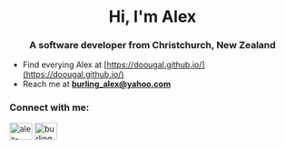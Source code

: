 <h1 align="center">Hi, I'm Alex</h1>
<h3 align="center">A software developer from Christchurch, New Zealand</h3>

- Find everying Alex at [https://doougal.github.io/](https://doougal.github.io/)
- Reach me at **burling_alex@yahoo.com**

<h3 align="left">Connect with me:</h3>
<p align="left">
<a href="https://linkedin.com/in/alex-burling" target="blank"><img align="center" src="https://raw.githubusercontent.com/rahuldkjain/github-profile-readme-generator/master/src/images/icons/Social/linked-in-alt.svg" alt="alex-burling" height="30" width="40" /></a>
<a href="https://www.hackerrank.com/burling_alex" target="blank"><img align="center" src="https://raw.githubusercontent.com/rahuldkjain/github-profile-readme-generator/master/src/images/icons/Social/hackerrank.svg" alt="burling_alex" height="30" width="40" /></a>
</p>

